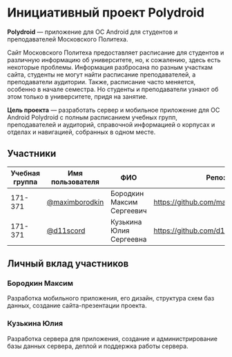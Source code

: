 # Инициативный проект Polydroid
**Polydroid** — приложение для ОС Android для студентов и преподавателей Московского Политеха.

Сайт Московского Политеха предоставляет расписание для студентов и различную информацию об университете, но, к сожалению, здесь есть некоторые проблемы. Информация разбросана по разным участкам сайта, студенты не могут найти расписание преподавателей, а преподаватели аудитории. Также, расписание часто меняется, особенно в начале семестра. Но студенты и преподаватели узнают об этом только в университете, придя на занятие.
 
**Цель проекта** — разработать сервер и мобильное приложение для ОС Android Polydroid с полным расписанием учебных групп, преподавателей и аудиторий, справочной информацией о корпусах и отделах и навигацией, собранных в одном месте.
 
## Участники
 
| Учебная группа | Имя пользователя | ФИО | Репозиторий|
|---|---|---|---|
| 171-371 | [@maximborodkin](https://github.com/maximborodkin) | Бородкин Максим Сергеевич | https://github.com/maximborodkin/Polydroid1 |
| 171-371 | [@d11scord](https://github.com/d11scord) | Кузькина Юлия Сергеевна | https://github.com/d11scord/polydroid-api |
 
## Личный вклад участников
 
### Бородкин Максим
Разработка мобильного приложения, его дизайн, структура схем баз данных, создание сайта-презентации проекта.
 
### Кузькина Юлия
Разработка сервера для приложения, создание и администрирование базы данных сервера, деплой и поддержка работы сервера. 
